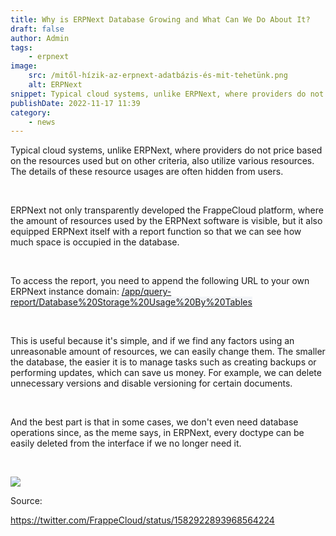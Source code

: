 ```yaml
---
title: Why is ERPNext Database Growing and What Can We Do About It?
draft: false
author: Admin
tags:
    - erpnext
image:
    src: /mitől-hízik-az-erpnext-adatbázis-és-mit-tehetünk.png
    alt: ERPNext
snippet: Typical cloud systems, unlike ERPNext, where providers do not price based on the resources used but on other criteria, also utilize various resources...
publishDate: 2022-11-17 11:39
category:
    - news
---
```


<p>Typical cloud systems, unlike ERPNext, where providers do not price based on the resources used but on other criteria, also utilize various resources. The details of these resource usages are often hidden from users.</p><p><br></p><p>ERPNext not only transparently developed the FrappeCloud platform, where the amount of resources used by the ERPNext software is visible, but it also equipped ERPNext itself with a report function so that we can see how much space is occupied in the database.</p><p><br></p><p>To access the report, you need to append the following URL to your own ERPNext instance domain: <a href="/app/query-report/Database%20Storage%20Usage%20By%20Tables" rel="noopener noreferrer" style="color: inherit; background-color: rgb(243, 245, 248); font-size: 14px;">/app/query-report/Database%20Storage%20Usage%20By%20Tables</a></p><p><br></p><p>This is useful because it's simple, and if we find any factors using an unreasonable amount of resources, we can easily change them. The smaller the database, the easier it is to manage tasks such as creating backups or performing updates, which can save us money. For example, we can delete unnecessary versions and disable versioning for certain documents.</p><p><br></p><p>And the best part is that in some cases, we don't even need database operations since, as the meme says, in ERPNext, every doctype can be easily deleted from the interface if we no longer need it.</p><p><br></p><p><img src="/images/cqblbkY.jpg"></p><p>Source:</p><p><a href="https://twitter.com/FrappeCloud/status/1582922893968564224" rel="noopener noreferrer">https://twitter.com/FrappeCloud/status/1582922893968564224</a></p>
